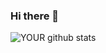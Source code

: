 ### Hi there 👋

<!--
**RenanRSilva/RenanRSilva** is a ✨ _special_ ✨ repository because its `README.md` (this file) appears on your GitHub profile.

Here are some ideas to get you started:

- 🔭 I am currently focused on studying JavaScript
- 🌱 I’m currently learning JavaScript ...
-  🥅 2021 goals: become a JS full stack developer and work with ReactJS and NodeJS
-->
![YOUR github stats](https://github-readme-stats.vercel.app/api?username=RenanRSilva)
